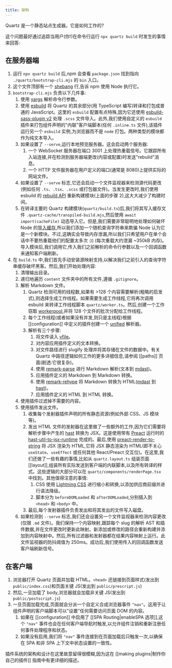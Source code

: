 ```yaml
---
title: 架构
---
```


Quartz 是一个静态站点生成器。它是如何工作的?

这个问题最好通过追踪当用户(你!)在命令行运行 `npx quartz build` 时发生的事情来回答:

## 在服务器端

1. 运行 `npx quartz build` 后,npm 会查看 `package.json` 找到指向 `./quartz/bootstrap-cli.mjs` 的 `bin` 入口。
2. 这个文件顶部有一个 [shebang](<https://en.wikipedia.org/wiki/Shebang_(Unix)>) 行,告诉 npm 使用 Node 执行它。
3. `bootstrap-cli.mjs` 负责以下几件事:
   1. 使用 [yargs](http://yargs.js.org/) 解析命令行参数。
   2. 使用 [esbuild](https://esbuild.github.io/) 将 Quartz 的其余部分(用 TypeScript 编写)转译和打包成普通的 JavaScript。这里的 `esbuild` 配置有点特殊,因为它还使用 [esbuild-sass-plugin v2](https://www.npmjs.com/package/esbuild-sass-plugin) 处理 `.scss` 文件导入。此外,我们使用自定义的 `esbuild` 插件来打包组件声明的"内联"客户端脚本(任何 `.inline.ts` 文件),该插件运行另一个 `esbuild` 实例,为浏览器而不是 `node` 打包。两种类型的模块都作为纯文本导入。
   3. 如果设置了 `--serve`,运行本地预览服务器。这会启动两个服务器:
      1. 一个 WebSocket 服务器在端口 3001 上处理热重载信号。它跟踪所有入站连接,并在检测到服务器端更改(内容或配置)时发送"rebuild"消息。
      2. 一个 HTTP 文件服务器在用户定义的端口(通常是 8080)上提供实际的网站文件。
   4. 如果设置了 `--serve` 标志,它还会启动一个文件监视器来检测源代码更改(例如任何 `.ts`、`.tsx`、`.scss` 或打包器文件)。当发生更改时,我们使用 esbuild 的 [rebuild API](https://esbuild.github.io/api/#rebuild) 重新构建模块(上面的步骤 2),这大大减少了构建时间。
   5. 在转译主要的 Quartz 构建模块(`quartz/build.ts`)后,我们将其写入缓存文件 `.quartz-cache/transpiled-build.mjs`,然后使用 `await import(cacheFile)` 动态导入它。但是,我们需要非常聪明地处理如何破坏 Node 的[导入缓存](https://github.com/nodejs/modules/issues/307),所以我们添加一个随机查询字符串来欺骗 Node 认为它是一个新模块。不过,这确实会导致内存泄漏,所以我们只希望用户在单个会话中不要热重载他们的配置太多次 :)) (每次重载大约泄漏 ~350kB 内存)。导入模块后,我们调用它,传入我们之前解析的命令行参数以及一个回调函数来通知客户端刷新。
4. 在 `build.ts` 中,我们首先手动安装源映射支持,以解决我们之前引入的查询字符串缓存破坏黑客。然后,我们开始处理内容:
   1. 清理输出目录。
   2. 递归地遍历 `content` 文件夹中的所有文件,遵循 `.gitignore`。
   3. 解析 Markdown 文件。
      1. Quartz 检测可用的线程数,如果有 >128 个内容需要解析(粗略的启发式),则选择生成工作线程。如果需要生成工作线程,它将再次调用 esbuild 来转译工作线程脚本 `quartz/worker.ts`。然后,创建一个工作窃取 [workerpool](https://www.npmjs.com/package/workerpool),并将 128 个文件的批次分配给工作线程。
      2. 每个工作线程(或者如果没有并发,则只是主线程)根据 [[configuration]] 中定义的插件创建一个 [unified](https://github.com/unifiedjs/unified) 解析器。
      3. 解析有三个步骤:
         1. 将文件读入 [vfile](https://github.com/vfile/vfile)。
         2. 对内容应用插件定义的文本转换。
         3. 对文件路径进行 slugify 处理并将其存储在文件的数据中。有关 Quartz 中路径逻辑如何工作的更多详细信息,请参阅 [[paths]] 页面(剧透:它很复杂)。
         4. 使用 [remark-parse](https://www.npmjs.com/package/remark-parse) 进行 Markdown 解析(文本到 [mdast](https://github.com/syntax-tree/mdast))。
         5. 应用插件定义的 Markdown 到 Markdown 转换。
         6. 使用 [remark-rehype](https://github.com/remarkjs/remark-rehype) 将 Markdown 转换为 HTML([mdast](https://github.com/syntax-tree/mdast) 到 [hast](https://github.com/syntax-tree/hast))。
         7. 应用插件定义的 HTML 到 HTML 转换。
   4. 使用插件过滤掉不需要的内容。
   5. 使用插件发出文件。
      1. 收集每个发射器插件声明的所有静态资源(例如外部 CSS、JS 模块等)。
      2. 发出 HTML 文件的发射器在这里做了一些额外的工作,因为它们需要将解析步骤中产生的 [hast](https://github.com/syntax-tree/hast) 转换为 JSX。这是使用带有 [Preact](https://preactjs.com/) 运行时的 [hast-util-to-jsx-runtime](https://github.com/syntax-tree/hast-util-to-jsx-runtime) 完成的。最后,使用 [preact-render-to-string](https://github.com/preactjs/preact-render-to-string) 将 JSX 渲染为 HTML,它将 JSX 静态渲染为 HTML(即不关心 `useState`、`useEffect` 或任何其他 React/Preact 交互位)。在这里,我们还做了一些有趣的事情,比如从 `quartz.layout.ts` 组装页面 [[layout]],组装所有实际发送到客户端的内联脚本,以及所有转译的样式。这些逻辑的大部分可以在 `quartz/components/renderPage.tsx` 中找到。其他值得注意的事情:
         1. CSS 使用 [Lightning CSS](https://github.com/parcel-bundler/lightningcss) 进行缩小和转换,以添加供应商前缀并进行语法降级。
         2. 脚本分为 `beforeDOMLoaded` 和 `afterDOMLoaded`,分别插入到 `<head>` 和 `<body>` 中。
      3. 最后,每个发射器插件负责发出和将其发出的文件写入磁盘。
   6. 如果检测到 `--serve` 标志,我们还会设置另一个文件监视器来检测内容更改(仅限 `.md` 文件)。我们保持一个内容映射,跟踪每个 slug 的解析 AST 和插件数据,并在文件更改时更新此映射。新添加或修改的路径会重新构建并添加到内容映射中。然后,所有过滤器和发射器都在结果内容映射上运行。此文件监视器的防抖阈值为 250ms。成功后,我们使用传入的回调函数发送客户端刷新信号。

## 在客户端

1. 浏览器打开 Quartz 页面并加载 HTML。`<head>` 还链接到页面样式(发出到 `public/index.css`)和页面关键 JS(发出到 `public/prescript.js`)
2. 然后,一旦加载了 body,浏览器就会加载非关键 JS(发出到 `public/postscript.js`)
3. 一旦页面加载完成,页面就会分派一个自定义合成浏览器事件 `"nav"`。这用于让组件声明的客户端脚本可以"设置"任何需要访问页面 DOM 的内容。
   1. 如果在 [[configuration]] 中启用了 [[SPA Routing|enableSPA 选项]],这个 `"nav"` 事件也会在任何客户端导航时触发,以允许组件注销和重新注册任何事件处理程序和状态。
   2. 如果没有启用,我们将 `"nav"` 事件连接到在页面加载后只触发一次,以确保在 SPA 和非 SPA 上下文中状态设置的一致性。

插件系统的架构和设计在这里故意留得很模糊,因为这在 [[making plugins|制作你自己的插件]] 指南中有更详细的描述。

